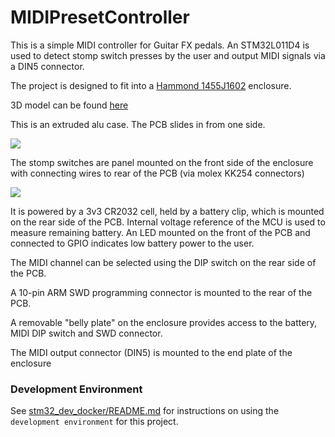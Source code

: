 # MIDIPresetController

This is a simple MIDI controller for Guitar FX pedals. An STM32L011D4 is used to detect stomp switch presses by the user and output MIDI signals via a DIN5 connector.

The project is designed to fit into a [Hammond 1455J1602](HW/techdocs/Hammond_1455J1602BK_enclosure.pdf) enclosure. 

3D model can be found [here](https://3dviewer.net#model=https://raw.githubusercontent.com/cracked-machine/MIDIPresetController/master/HW/res/3d/1455J1602/J%20Extrusion%20160mm.igs)

This is an extruded alu case. The PCB slides in from one side.  

![](https://lucid.app/publicSegments/view/d0263067-ba71-4093-95e3-58d78a0ea74f/image.png)

The stomp switches are panel mounted on the front side of the enclosure with connecting wires to rear of the PCB (via molex KK254 connectors)

![](https://lucid.app/publicSegments/view/eafe9af3-4616-4821-b5d2-7ef66f2ba69d/image.png)

It is powered by a 3v3 CR2032 cell, held by a battery clip, which is mounted on the rear side of the PCB. Internal voltage reference of the MCU is used to measure remaining battery. An LED mounted on the front of the PCB and connected to GPIO indicates low battery power to the user.

The MIDI channel can be selected using the DIP switch on the rear side of the PCB.

A 10-pin ARM SWD programming connector is mounted to the rear of the PCB. 

A removable "belly plate" on the enclosure provides access to the battery, MIDI DIP switch and SWD connector.  

The MIDI output connector (DIN5) is mounted to the end plate of the enclosure











### Development Environment

See [stm32_dev_docker/README.md](https://github.com/cracked-machine/stm32_dev_docker) for instructions on using the `development environment` for this project.
